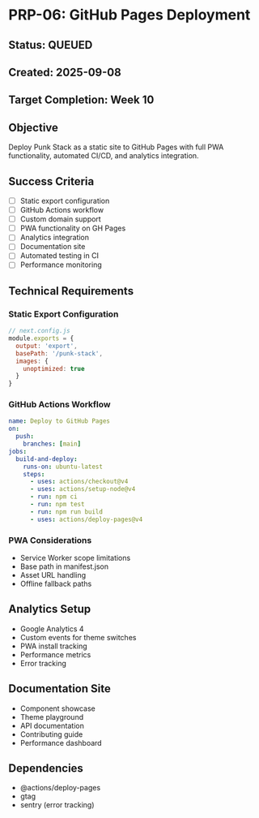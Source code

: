 # PRP-06: GitHub Pages Deployment

## Status: QUEUED
## Created: 2025-09-08
## Target Completion: Week 10

## Objective
Deploy Punk Stack as a static site to GitHub Pages with full PWA functionality, automated CI/CD, and analytics integration.

## Success Criteria
- [ ] Static export configuration
- [ ] GitHub Actions workflow
- [ ] Custom domain support
- [ ] PWA functionality on GH Pages
- [ ] Analytics integration
- [ ] Documentation site
- [ ] Automated testing in CI
- [ ] Performance monitoring

## Technical Requirements

### Static Export Configuration
```javascript
// next.config.js
module.exports = {
  output: 'export',
  basePath: '/punk-stack',
  images: {
    unoptimized: true
  }
}
```

### GitHub Actions Workflow
```yaml
name: Deploy to GitHub Pages
on:
  push:
    branches: [main]
jobs:
  build-and-deploy:
    runs-on: ubuntu-latest
    steps:
      - uses: actions/checkout@v4
      - uses: actions/setup-node@v4
      - run: npm ci
      - run: npm test
      - run: npm run build
      - uses: actions/deploy-pages@v4
```

### PWA Considerations
- Service Worker scope limitations
- Base path in manifest.json
- Asset URL handling
- Offline fallback paths

## Analytics Setup
- Google Analytics 4
- Custom events for theme switches
- PWA install tracking
- Performance metrics
- Error tracking

## Documentation Site
- Component showcase
- Theme playground
- API documentation
- Contributing guide
- Performance dashboard

## Dependencies
- @actions/deploy-pages
- gtag
- sentry (error tracking)